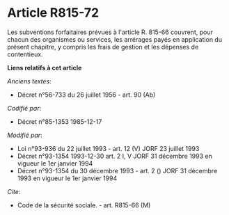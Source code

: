 # Article R815-72

Les subventions forfaitaires prévues à l'article R. 815-66 couvrent, pour chacun des organismes ou services, les arrérages
payés en application du présent chapitre, y compris les frais de gestion et les dépenses de contentieux.

**Liens relatifs à cet article**

_Anciens textes_:

  - Décret n°56-733 du 26 juillet 1956 - art. 90 (Ab)

_Codifié par_:

  - Décret n°85-1353 1985-12-17

_Modifié par_:

  - Loi n°93-936 du 22 juillet 1993 - art. 12 (V) JORF 23 juillet 1993
  - Décret n°93-1354 1993-12-30 art. 2 I, V JORF 31 décembre 1993 en vigueur le 1er janvier 1994
  - Décret n°93-1354 du 30 décembre 1993 - art. 2 () JORF 31 décembre 1993 en vigueur le 1er janvier 1994

_Cite_:

  - Code de la sécurité sociale. - art. R815-66 (M)
